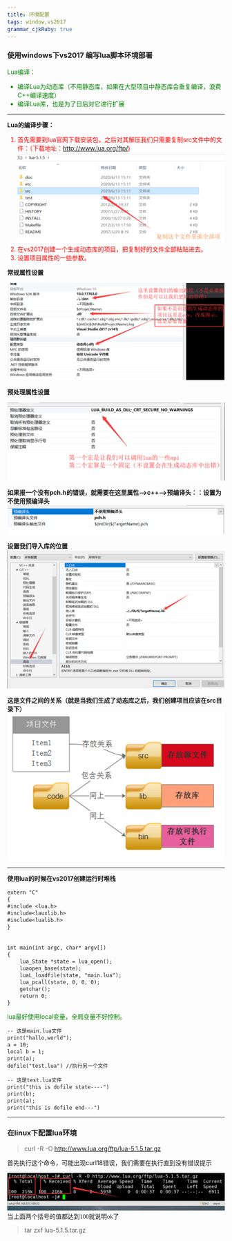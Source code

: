 ```yaml
---
title: 环境配置 
tags: window,vs2017
grammar_cjkRuby: true
---
```



### 使用windows下vs2017 编写lua脚本环境部署

<font color="green">Lua编译：
- 编译Lua为动态库（不用静态库，如果在大型项目中静态库会重复编译，浪费C++编译速度）
- 编译Lua库，也是为了日后对它进行扩展
</font>

---

**Lua的编译步骤：**
<font color="red">
1. 首先需要到lua官网下载安装包，之后对其解压我们只需要复制src文件中的文件：（下载地址：http://www.lua.org/ftp/)
![enter description here](./images/1592113218596.png)
2. 在vs2017创建一个生成动态库的项目，把复制好的文件全部粘贴进去。
3. 设置项目属性的一些参数。

</font>

**常规属性设置**

![enter description here](./images/1592113268264.png)

**预处理属性设置**

![enter description here](./images/1592113283739.png)


**如果报一个没有pch.h的错误，就需要在这里属性-->c++-->预编译头：：设置为不使用预编译头**
![enter description here](./images/1592113326741.png)

**设置我们导入库的位置**
![enter description here](./images/1592113342347.png)

**这是文件之间的关系（就是当我们生成了动态库之后，我们创建项目应该在src目录下）**
![enter description here](./images/1592113362279.png)

---
**使用lua的时候在vs2017创建运行时堆栈**
```
extern "C"
{
#include <lua.h>
#include<lauxlib.h>
#include<lualib.h>
}


int main(int argc, char* argv[])
{
	lua_State *state = lua_open();
	luaopen_base(state);
	luaL_loadfile(state, "main.lua");
	lua_pcall(state, 0, 0, 0);
	getchar();
	return 0;
}
```

<font color="green">
lua最好使用local变量，全局变量不好控制。
</font>

```
-- 这是main.lua文件
print("hallo,world");
a = 10;
local b = 1;
print(a);
dofile("test.lua") //执行另一个文件

-- 这是test.lua文件
print("this is dofile state----")
print(b);
print(a);
print("this is dofile end---")
```
---

### 在linux下配置lua环境

> curl -R -O http://www.lua.org/ftp/lua-5.1.5.tar.gz

首先执行这个命令，可能出现curl18错误，我们需要在执行直到没有错误提示

![执行结果](./images/1592116271967.png)
<font face="圆体">当上面两个括号的值都达到100就说明ok了</font>

> tar zxf lua-5.1.5.tar.gz 
